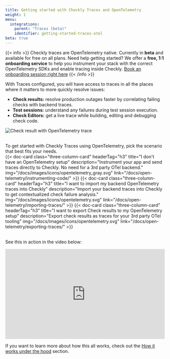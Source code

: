 ```yaml
---
title: Getting started with Checkly Traces and OpenTelemetry
weight: 1
menu:
  integrations:
    parent: "Traces (beta)"
    identifier: getting-started-traces-otel
beta: true
---
```


{{< info >}}
Checkly traces are OpenTelemetry native. Currently in **beta** and available for free on all plans. 
Need help getting started? We offer a **free, 1:1 onboarding service** to help you instrument your stack with the 
correct OpenTelemetry SDKs and enable tracing inside Checkly. 
[Book an onboarding session right here](https://calendly.com/maria-checkly/traces-onboarding)
{{< /info >}}

With Traces configured, you will have access to traces in all the places where it matters to more quickly resolve issues:
- **Check results:** resolve production outages faster by correlating failing checks with backend traces.
- **Test sessions:** understand any failures during test session execution.
- **Check Editors:** get a live trace while building, editing and debugging check code.

![Check result with OpenTelemetry trace](/docs/images/integrations/otel/otel_check_result.png)


<br>
To get started with Checkly Traces using OpenTelemetry, pick the scenario that best fits your needs.

<div class="cards-list">
{{< doc-card
	  class="three-column-card"
	  headerTag="h3"
	  title="I don't have an OpenTelemetry setup"
	  description="Instrument your app and send traces directly to Checkly. No need for a 3rd party OTel backend."
	  img="/docs/images/icons/opentelemetry_gray.svg"
	  link="/docs/open-telemetry/instrumenting-code/"
>}}
{{< doc-card
	  class="three-column-card"
	  headerTag="h3"
	  title="I want to import my backend OpenTelemetry traces into Checkly"
	  description="Import your backend traces into Checkly to get contextualized check failure analysis."
	  img="/docs/images/icons/opentelemetry.svg"
	  link="/docs/open-telemetry/importing-traces/"
>}}
{{< doc-card
	  class="three-column-card"
	  headerTag="h3"
	  title="I want to export Check results to my OpenTelemetry setup"
	  description="Export check results as traces for your 3rd party OTel tooling"
	  img="/docs/images/icons/opentelemetry.svg"
	  link="/docs/open-telemetry/exporting-traces/"
>}}
</div>

<br>

See this in action in the video below:

<div style="position: relative; padding-bottom: 56.25%; height: 0;"><iframe src="https://www.loom.com/embed/30c143388ba54e9ba6b665dfbfe0d295?sid=8ad8d273-b0bb-48ca-b456-1b137384b9de" frameborder="0" webkitallowfullscreen mozallowfullscreen allowfullscreen style="position: absolute; top: 0; left: 0; width: 100%; height: 100%;"></iframe></div>

If you want to learn more about how this all works, check out the [How it works under the hood](/docs/open-telemetry/how-it-works/) section.

